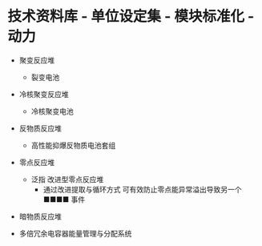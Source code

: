 # 技术资料库 - 单位设定集 - 模块标准化 - 动力

- 聚变反应堆
  - 裂变电池

- 冷核聚变反应堆
  - 冷核聚变电池

- 反物质反应堆
  - 高性能抑爆反物质电池套组
  
- 零点反应堆
  - 泛指 改进型零点反应堆
    - 通过改进提取与循环方式 可有效防止零点能异常溢出导致另一个 ■■■■ 事件

- 暗物质反应堆

- 多倍冗余电容器能量管理与分配系统
